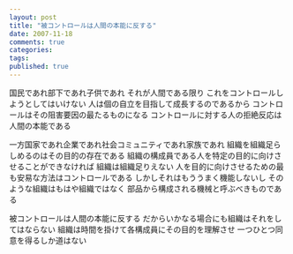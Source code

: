 ```yaml
---
layout: post
title: "被コントロールは人間の本能に反する"
date: 2007-11-18
comments: true
categories:
tags:
published: true
---
```



国民であれ部下であれ子供であれ
それが人間である限り
これをコントロールしようとしてはいけない
人は個の自立を目指して成長するのであるから
コントロールはその阻害要因の最たるものになる
コントロールに対する人の拒絶反応は人間の本能である

一方国家であれ企業であれ社会コミュニティであれ家族であれ
組織を組織足らしめるのはその目的の存在である
組織の構成員である人を特定の目的に向けさせることができなければ
組織は組織足りえない
人を目的に向けさせるための最も安易な方法はコントロールである
しかしそれはもううまく機能しないし
そのような組織はもはや組織ではなく
部品から構成される機械と呼ぶべきものである

被コントロールは人間の本能に反する
だからいかなる場合にも組織はそれをしてはならない
組織は時間を掛けて各構成員にその目的を理解させ
一つひとつ同意を得るしか道はない
